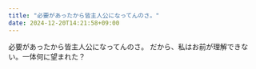 ```yaml
---
title: "必要があったから皆主人公になってんのさ。"
date: 2024-12-20T14:21:58+09:00
---
```

必要があったから皆主人公になってんのさ。
だから、私はお前が理解できない。一体何に望まれた？
